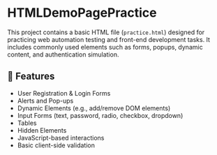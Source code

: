 # HTMLDemoPagePractice
This project contains a basic HTML file (`practice.html`) designed for practicing web automation testing and front-end development tasks. It includes commonly used elements such as forms, popups, dynamic content, and authentication simulation.

## 🚀 Features

- User Registration & Login Forms
- Alerts and Pop-ups
- Dynamic Elements (e.g., add/remove DOM elements)
- Input Forms (text, password, radio, checkbox, dropdown)
- Tables
- Hidden Elements
- JavaScript-based interactions
- Basic client-side validation
